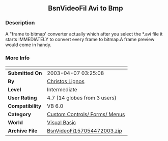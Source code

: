 ﻿<div align="center">

## BsnVideoFil Avi to Bmp


</div>

### Description

A "frame to bitmap' converter actually which after you select the *.avi file it starts IMMEDIATELY to convert every frame to bitmap.A frame preview would come in handy.
 
### More Info
 


<span>             |<span>
---                |---
**Submitted On**   |2003-04-07 03:25:08
**By**             |[Christos Lignos](https://github.com/Planet-Source-Code/PSCIndex/blob/master/ByAuthor/christos-lignos.md)
**Level**          |Intermediate
**User Rating**    |4.7 (14 globes from 3 users)
**Compatibility**  |VB 6\.0
**Category**       |[Custom Controls/ Forms/  Menus](https://github.com/Planet-Source-Code/PSCIndex/blob/master/ByCategory/custom-controls-forms-menus__1-4.md)
**World**          |[Visual Basic](https://github.com/Planet-Source-Code/PSCIndex/blob/master/ByWorld/visual-basic.md)
**Archive File**   |[BsnVideoFi157054472003\.zip](https://github.com/Planet-Source-Code/christos-lignos-bsnvideofil-avi-to-bmp__1-44576/archive/master.zip)








